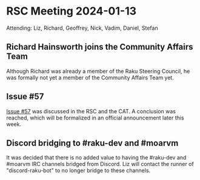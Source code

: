# RSC Meeting 2024-01-13

Attending: Liz, Richard, Geoffrey, Nick, Vadim, Daniel, Stefan

## Richard Hainsworth joins the Community Affairs Team

Although Richard was already a member of the Raku Steering Council, he
was formally not yet a member of the Community Affairs Team yet.

## Issue #57

[Issue #57](https://github.com/Raku/Raku-Steering-Council/issues/57)
was discussed in the RSC and the CAT.  A conclusion was reached, which
will be formalized in an official announcement later this week.

## Discord bridging to #raku-dev and #moarvm

It was decided that there is no added value to having the #raku-dev
and #moarvm IRC channels bridged from Discord.  Liz will contact the
runner of "discord-raku-bot" to no longer bridge to these channels.
